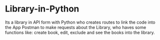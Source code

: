 # Library-in-Python
Its a library in API form with Python who creates routes to link the code into the App Postman to make requests about the Library, who haves some functions like: create book, edit, exclude and see the books into the library. 

